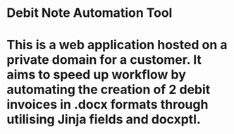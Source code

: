 # Debit Note Automation Tool

# This is a web application hosted on a private domain for a customer. It aims to speed up workflow by automating the creation of 2 debit invoices in .docx formats through utilising Jinja fields and docxptl.